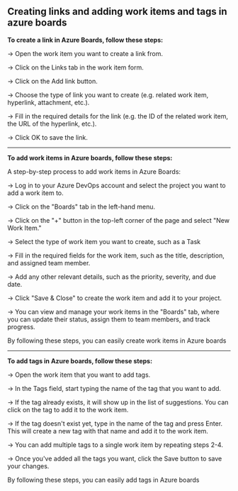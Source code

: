 ## Creating links and adding work items and tags in azure boards


**To create a link in Azure Boards, follow these steps:**

→ Open the work item you want to create a link from.
    
→ Click on the Links tab in the work item form.
    
→ Click on the Add link button.
    
→  Choose the type of link you want to create (e.g. related work item, hyperlink, attachment, etc.).
    
→  Fill in the required details for the link (e.g. the ID of the related work item, the URL of the hyperlink, etc.).
    
→  Click OK to save the link.

----------

    
**To add work items in Azure boards, follow these steps:**

A step-by-step process to add work items in Azure Boards:

→   Log in to your Azure DevOps account and select the project you want to add a work item to.
    
→   Click on the "Boards" tab in the left-hand menu.
    
→   Click on the "+" button in the top-left corner of the page and select "New Work Item."
    
→   Select the type of work item you want to create, such as a Task
    
→   Fill in the required fields for the work item, such as the title, description, and assigned team member.
    
→   Add any other relevant details, such as the priority, severity, and due date.
    
→  Click "Save & Close" to create the work item and add it to your project.
    
→   You can view and manage your work items in the "Boards" tab, where you can update their status, assign them to team members, and track progress.
    

By following these steps, you can easily create work items in Azure boards

----------

**To add tags in Azure boards, follow these steps:**

→  Open the work item that you want to add tags.
    
→  In the Tags field, start typing the name of the tag that you want to add.
    
→  If the tag already exists, it will show up in the list of suggestions. You can click on the tag to add it to the work item.
    
→  If the tag doesn't exist yet, type in the name of the tag and press Enter. This will create a new tag with that name and add it to the work item.
    
→  You can add multiple tags to a single work item by repeating steps 2-4.
    
→  Once you've added all the tags you want, click the Save button to save your changes.
    

By following these steps, you can easily add tags in Azure boards

